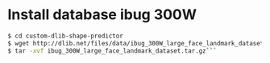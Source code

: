 # Install database ibug 300W
```sh
$ cd custom-dlib-shape-predictor
$ wget http://dlib.net/files/data/ibug_300W_large_face_landmark_dataset.tar.gz
$ tar -xvf ibug_300W_large_face_landmark_dataset.tar.gz```
